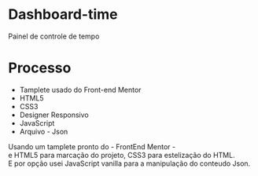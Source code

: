 # Dashboard-time
Painel de controle de tempo


# Processo

<ul>
  <li>Tamplete usado do Front-end Mentor</li>
  <li>HTML5</li>
  <li>CSS3</li>
  <li>Designer Responsivo</li>
  <li>JavaScript</li>
  <li>Arquivo - Json</li>
</ul>

 Usando um tamplete pronto do - FrontEnd Mentor - <br/>
e HTML5 para marcação do projeto, CSS3 para estelização do HTML.<br/>
E por opção usei JavaScript vanilla para a manipulação do conteudo Json.

